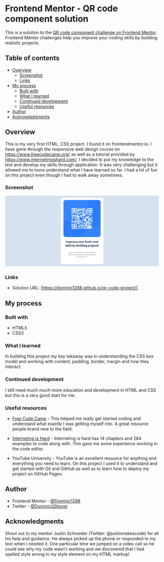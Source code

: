 # Frontend Mentor - QR code component solution

This is a solution to the [QR code component challenge on Frontend Mentor](https://www.frontendmentor.io/challenges/qr-code-component-iux_sIO_H). Frontend Mentor challenges help you improve your coding skills by building realistic projects.

## Table of contents

- [Overview](#overview)
  - [Screenshot](#screenshot)
  - [Links](#links)
- [My process](#my-process)
  - [Built with](#built-with)
  - [What I learned](#what-i-learned)
  - [Continued development](#continued-development)
  - [Useful resources](#useful-resources)
- [Author](#author)
- [Acknowledgments](#acknowledgments)

## Overview

This is my very first HTML, CSS project. I found it on frontendmentor.io. I have gone through the responsive web design course on https://www.freecodecamp.org/ as well as a tutorial provided by https://www.internetingishard.com/. I decided to put my knowledge to the test and develop my skills through application. It was very challenging but it allowed me to more understand what I have learned so far. I had a lot of fun on this project even though I had to walk away sometimes.

### Screenshot

![ScreenShot](screenshot.jpg)

### Links

- Solution URL: [https://dominic1288.github.io/qr-code-project/]
## My process

### Built with

- HTML5
- CSS3

### What I learned

In building this project my key takaway was in understanding the CSS box model and working with content, padding, border, margin and how they interact.


### Continued development

I still need much much more education and development in HTML and CSS but this is a very good start for me.

### Useful resources

- [Free Code Camp](https://www.freecodecamp.org/) - This helped me really get started coding and understand what exactly I was getting myself into. A great resource people brand new to the field.

- [Interneting is Hard](https://www.internetingishard.com/) - Interneting is hard has 14 chapters and 284 examples to code along with. This gave me some experience working in the code editor.

- YouTube University - YouTube is an excellent resource for anything and everything you need to learn. On this project I used it to understand and get started with Git and GitHub as well as to learn how to deploy my project on GitHub Pages.

## Author

- Frontend Mentor - [@Dominic1288](https://www.frontendmentor.io/profile/Dominic1288)
- Twitter - [@DominicQStoner](https://twitter.com/DominicQStoner)

## Acknowledgments

Shout out to my mentor Justin Schneider (Twitter: @justinmakescode) for all his help and guidance. He always picked up the phone or responded to my text when I needed it. One particular time we jumped on a video call so he could see why my code wasn't working and we discovered that I had spelled style wrong in my style element on my HTML markup!